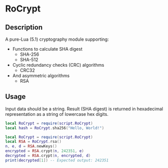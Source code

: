 # RoCrypt

## Description
A pure-Lua (5.1) cryptography module supporting:
- Functions to calculate SHA digest
  - SHA-256
  - SHA-512
- Cyclic redundancy checks (CRC) algorithms
  - CRC32
- And asymmetric algorithms
  - RSA

## Usage
Input data should be a string. Result (SHA digest) is returned in hexadecimal representation as a string of lowercase hex digits.


```lua
local RoCrypt = require(script.RoCrypt)
local hash = RoCrypt.sha256("Hello, World!")
```

```lua
local RoCrypt = require(script.RoCrypt)
local RSA = RoCrypt.rsa()
n, e, d = RSA.newKeys()
encrypted = RSA.crypt(n, 242351, e)
decrypted = RSA.crypt(n, encrypted, d)
print(decrypted[1]) -- Expected output: 242351
```